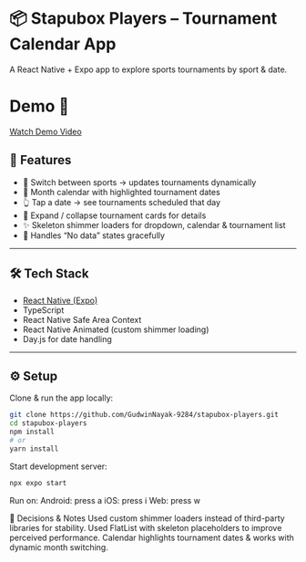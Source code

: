 # 📦 Stapubox Players – Tournament Calendar App  

A React Native + Expo app to explore sports tournaments by sport & date.  

# Demo 🎥
[Watch Demo Video](https://drive.google.com/file/d/1sQ5BeOHsPfwqj1gk4Bqpl7spW8GvOoeE/view?usp=drive_link)

## 🚀 Features
- 🏅 Switch between sports → updates tournaments dynamically  
- 📅 Month calendar with highlighted tournament dates  
- 👆 Tap a date → see tournaments scheduled that day  
- 📂 Expand / collapse tournament cards for details  
- ✨ Skeleton shimmer loaders for dropdown, calendar & tournament list  
- 🚫 Handles “No data” states gracefully  

---

## 🛠️ Tech Stack
- [React Native (Expo)](https://docs.expo.dev/)  
- TypeScript  
- React Native Safe Area Context  
- React Native Animated (custom shimmer loading)  
- Day.js for date handling  

---

## ⚙️ Setup
Clone & run the app locally:

```bash
git clone https://github.com/GudwinNayak-9284/stapubox-players.git
cd stapubox-players
npm install
# or
yarn install
```
Start development server:
```bash
npx expo start
```

Run on:
Android: press a
iOS: press i
Web: press w


🤝 Decisions & Notes
Used custom shimmer loaders instead of third-party libraries for stability.
Used FlatList with skeleton placeholders to improve perceived performance.
Calendar highlights tournament dates & works with dynamic month switching.
